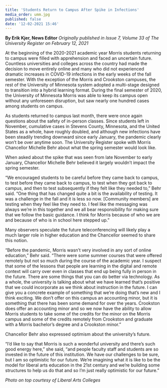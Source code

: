 ```yaml
---
title: 'Students Return to Campus After Spike in Infections'
media_order: umm.jpg
published: false
date: '12-02-2021 15:46'
---
```


**By Erik Kjer, News Editor** _Originally published in Issue 7, Volume 33 of The University Register on February 12, 2021_

At the beginning of the 2020-2021 academic year Morris students returning to campus were filled with apprehension and faced an uncertain future. Countless universities and colleges across the country had made the decision to move entirely online and many who did not experienced dramatic increases in COVID-19 infections in the early weeks of the fall semester. With the exception of the Morris and Crookston campuses, the rest of the University of Minnesota system adopted a multi-stage designed to transition into a hybrid learning format. During the final semester of 2020, the University of Minnesota Morris was able to keep its campus open without any unforeseen disruption, but saw nearly one hundred cases among students on campus.

As students returned to campus last month, there were once again questions about the safety of in-person classes. Since students left in November, cumulative cases in Stevens County, Minnesota, and the United States as a whole, have roughly doubled, and although new infections have been steadily trending downward since early January, the pandemic clearly won’t be over anytime soon. The University Register spoke with Morris Chancellor Michelle Behr about what the spring semester would look like.

When asked about the spike that was seen from late November to early January, Chancellor Michelle Behr believed it largely wouldn’t impact the spring semester. 

“We encouraged students to be careful before they came back to campus, to test before they came back to campus, to test when they got back to campus, and then to test subsequently if they felt like they needed to,” Behr said. “One thing that has changed quite a bit is the availability of testing. It was a challenge in the fall and it is less so now. [Community members] are testing when they feel like they need to. I feel like the messaging was always we’re in this together and we all bear responsibility for making sure that we follow the basic guidance. I think for Morris because of who we are and because of who is in school here stepped up.”

Many observers speculate the future teleconferencing will likely play a much larger role in higher education and the Chancellor seemed to share this notion.

“Before the pandemic, Morris wasn’t very involved in any sort of online education,” Behr said. “There were some summer courses that were offered remotely but not so much during the course of the academic year. I suspect that some of the lessons that people are learning in the digital and remote context will carry over even in classes that end up being fully in person in the future. There are some things that you can do better via technology. As a whole, the university is talking about what we have learned that’s positive that we could incorporate as we think about instruction in the future. I can give you a concrete example of something that we’re doing that’s new and I think exciting. We don’t offer on this campus an accounting minor, but it is something that there has been some demand for over the years. Crookston does offer an accounting minor and so we now have the ability to allow Morris students to take some of the credits for the minor on the Morris campus and some of the credits remotely from Crookston and graduate with a Morris bachelor’s degree and a Crookston minor.”

Chancellor Behr also expressed optimism about the university’s future.

“I’d like to say that Morris is such a wonderful university and there’s such good energy here,” she said, “and people faculty staff and students are so invested in the future of this institution. We have our challenges to be sure, but I am so optimistic for our future. We’re imagining what it is like to be the model for liberal arts education in the 21st century and we’re building some structures to help us do that and so I’m just really optimistic
for our future.”

_Photo on top courtesy of Liberal Arts Colleges_